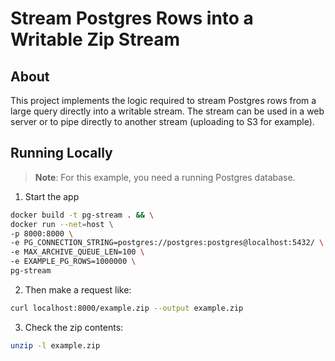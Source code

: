 # Stream Postgres Rows into a Writable Zip Stream

## About

This project implements the logic required to stream Postgres rows from a large query directly into a writable stream.
The stream can be used in a web server or to pipe directly to another stream (uploading to S3 for example).

## Running Locally

> **Note**: For this example, you need a running Postgres database.

1. Start the app

```bash
docker build -t pg-stream . && \
docker run --net=host \
-p 8000:8000 \
-e PG_CONNECTION_STRING=postgres://postgres:postgres@localhost:5432/ \
-e MAX_ARCHIVE_QUEUE_LEN=100 \
-e EXAMPLE_PG_ROWS=1000000 \
pg-stream
```

2. Then make a request like:

```bash
curl localhost:8000/example.zip --output example.zip
```

3. Check the zip contents:

```bash
unzip -l example.zip
```
